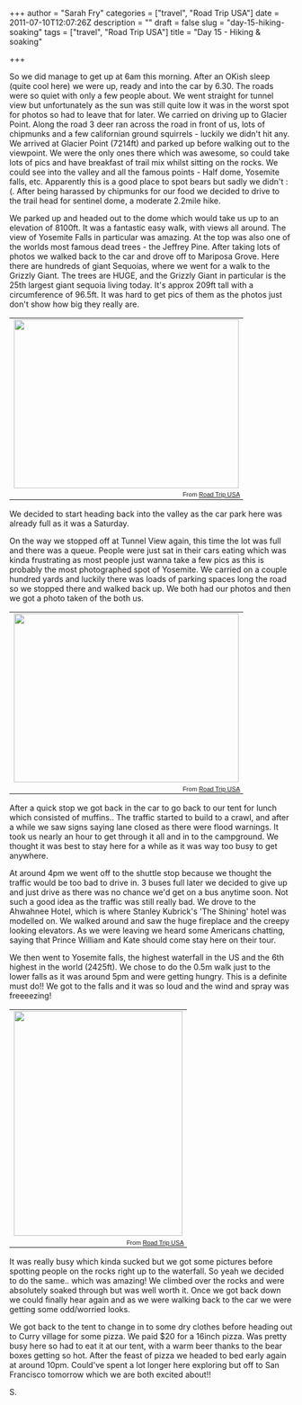 +++
author = "Sarah Fry"
categories = ["travel", "Road Trip USA"]
date = 2011-07-10T12:07:26Z
description = ""
draft = false
slug = "day-15-hiking-soaking"
tags = ["travel", "Road Trip USA"]
title = "Day 15 - Hiking & soaking"

+++


So we did manage to get up at 6am this morning. After an OKish sleep (quite cool here) we were up, ready and into the car by 6.30. The roads were so quiet with only a few people about. We went straight for tunnel view but unfortunately as the sun was still quite low it was in the worst spot for photos so had to leave that for later. We carried on driving up to Glacier Point. Along the road 3 deer ran across the road in front of us, lots of chipmunks and a few californian ground squirrels - luckily we didn't hit any. We arrived at Glacier Point (7214ft) and parked up before walking out to the viewpoint. We were the only ones there which was awesome, so could take lots of pics and have breakfast of trail mix whilst sitting on the rocks. We could see into the valley and all the famous points - Half dome, Yosemite falls, etc. Apparently this is a good place to spot bears but sadly we didn't :(. After being harassed by chipmunks for our food we decided to drive to the trail head for sentinel dome, a moderate 2.2mile hike.

We parked up and headed out to the dome which would take us up to an elevation of 8100ft. It was a fantastic easy walk, with views all around. The view of Yosemite Falls in particular was amazing. At the top was also one of the worlds most famous dead trees - the Jeffrey Pine. After taking lots of photos we walked back to the car and drove off to Mariposa Grove. Here there are hundreds of giant Sequoias, where we went for a walk to the Grizzly Giant. The trees are HUGE, and the Grizzly Giant in particular is the 25th largest giant sequoia living today. It's approx 209ft tall with a circumference of 96.5ft. It was hard to get pics of them as the photos just don't show how big they really are.
<table style="width: auto;">
<tbody>
<tr>
<td><a href="https://picasaweb.google.com/lh/photo/kgpjbmvkKU-sCxOF0Vptnw?feat=embedwebsite"><img src="https://lh5.googleusercontent.com/-k0FuOy-Y2R8/Thqj9wTn54I/AAAAAAAAAM4/LyV7RgRmxcE/s400/IMGP1271.JPG" alt="" width="400" height="300" /></a></td>
</tr>
<tr>
<td style="font-family: arial,sans-serif; font-size: 11px; text-align: right;">From <a href="https://picasaweb.google.com/jonfry22/RoadTripUSA?authuser=0&amp;feat=embedwebsite">Road Trip USA</a></td>
</tr>
</tbody>
</table>
We decided to start heading back into the valley as the car park here was already full as it was a Saturday.

On the way we stopped off at Tunnel View again, this time the lot was full and there was a queue. People were just sat in their cars eating which was kinda frustrating as most people just wanna take a few pics as this is probably the most photographed spot of Yosemite. We carried on a couple hundred yards and luckily there was loads of parking spaces long the road so we stopped there and walked back up. We both had our photos and then we got a photo taken of the both us.
<table style="width: auto;">
<tbody>
<tr>
<td><a href="https://picasaweb.google.com/lh/photo/ItYTXtVTsw6geCT9aZOpUA?feat=embedwebsite"><img src="https://lh4.googleusercontent.com/-jGIWQtsRXIk/Thqj-oOrFnI/AAAAAAAAANI/qVemSTJvBzk/s400/IMGP1282.JPG" alt="" width="400" height="300" /></a></td>
</tr>
<tr>
<td style="font-family: arial,sans-serif; font-size: 11px; text-align: right;">From <a href="https://picasaweb.google.com/jonfry22/RoadTripUSA?authuser=0&amp;feat=embedwebsite">Road Trip USA</a></td>
</tr>
</tbody>
</table>
After a quick stop we got back in the car to go back to our tent for lunch which consisted of muffins.. The traffic started to build to a crawl, and after a while we saw signs saying lane closed as there were flood warnings. It took us nearly an hour to get through it all and in to the campground. We thought it was best to stay here for a while as it was way too busy to get anywhere.

At around 4pm we went off to the shuttle stop because we thought the traffic would be too bad to drive in. 3 buses full later we decided to give up and just drive as there was no chance we'd get on a bus anytime soon. Not such a good idea as the traffic was still really bad. We drove to the Ahwahnee Hotel, which is where Stanley Kubrick's 'The Shining' hotel was modelled on. We walked around and saw the huge fireplace and the creepy looking elevators. As we were leaving we heard some Americans chatting, saying that Prince William and Kate should come stay here on their tour.

We then went to Yosemite falls, the highest waterfall in the US and the 6th highest in the world (2425ft). We chose to do the 0.5m walk just to the lower falls as it was around 5pm and were getting hungry. This is a definite must do!! We got to the falls and it was so loud and the wind and spray was freeeezing!
<table style="width: auto;">
<tbody>
<tr>
<td><a href="https://picasaweb.google.com/lh/photo/6Xa0PY7eA59SDdEE20bfXA?feat=embedwebsite"><img src="https://lh6.googleusercontent.com/-DM1p0gn8QJs/Thqkg8fQOgI/AAAAAAAAANg/SPiTHVF-Jfc/s400/IMGP1297.JPG" alt="" width="300" height="400" /></a></td>
</tr>
<tr>
<td style="font-family: arial,sans-serif; font-size: 11px; text-align: right;">From <a href="https://picasaweb.google.com/jonfry22/RoadTripUSA?authuser=0&amp;feat=embedwebsite">Road Trip USA</a></td>
</tr>
</tbody>
</table>
It was really busy which kinda sucked but we got some pictures before spotting people on the rocks right up to the waterfall. So yeah we decided to do the same.. which was amazing! We climbed over the rocks and were absolutely soaked through but was well worth it. Once we got back down we could finally hear again and as we were walking back to the car we were getting some odd/worried looks.

We got back to the tent to change in to some dry clothes before heading out to Curry village for some pizza. We paid $20 for a 16inch pizza. Was pretty busy here so had to eat it at our tent, with a warm beer thanks to the bear boxes getting so hot. After the feast of pizza we headed to bed early again at around 10pm. Could've spent a lot longer here exploring but off to San Francisco tomorrow which we are both excited about!!

S.

